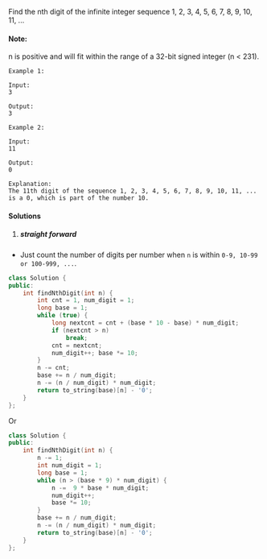 Find the nth digit of the infinite integer sequence 1, 2, 3, 4, 5, 6, 7, 8, 9, 10, 11, ...

#### Note:
n is positive and will fit within the range of a 32-bit signed integer (n < 231).

```
Example 1:

Input:
3

Output:
3

Example 2:

Input:
11

Output:
0

Explanation:
The 11th digit of the sequence 1, 2, 3, 4, 5, 6, 7, 8, 9, 10, 11, ... is a 0, which is part of the number 10.
```


#### Solutions

1. ##### straight forward

- Just count the number of digits per number when `n` is within `0-9, 10-99 or 100-999, ...`.

```c++
class Solution {
public:
    int findNthDigit(int n) {
        int cnt = 1, num_digit = 1;
        long base = 1;
        while (true) {
            long nextcnt = cnt + (base * 10 - base) * num_digit;
            if (nextcnt > n)
                break;
            cnt = nextcnt;
            num_digit++; base *= 10;
        }
        n -= cnt;
        base += n / num_digit;
        n -= (n / num_digit) * num_digit;
        return to_string(base)[n] - '0';
    }
};
```

Or

```c++
class Solution {
public:
    int findNthDigit(int n) {
        n -= 1;
        int num_digit = 1;
        long base = 1;
        while (n > (base * 9) * num_digit) {
            n -=  9 * base * num_digit;
            num_digit++;
            base *= 10;
        }
        base += n / num_digit;
        n -= (n / num_digit) * num_digit;
        return to_string(base)[n] - '0';
    }
};
```